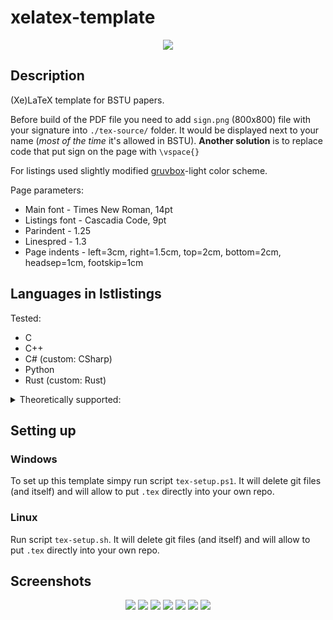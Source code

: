 # xelatex-template
<p align="center">
  <img src="https://raw.githubusercontent.com/Kseen715/imgs/main/favicon.ico" />
</p>

## Description
(Xe)LaTeX template for BSTU papers. 

Before build of the PDF file you need to add `sign.png` (800x800) file with your signature into `./tex-source/` folder. It would be displayed next to your name (*most of the time* it's allowed in BSTU).
**Another solution** is to replace code that put sign on the page with `\vspace{}`

For listings used slightly modified [gruvbox](https://github.com/morhetz/gruvbox)-light color scheme.

Page parameters:
  - Main font - Times New Roman, 14pt
  - Listings font - Cascadia Code, 9pt
  - Parindent - 1.25
  - Linespred - 1.3
  - Page indents - left=3cm, right=1.5cm, top=2cm, bottom=2cm, headsep=1cm, footskip=1cm

## Languages in lstlistings
Tested:
  - C
  - C++
  - C# (custom: CSharp)
  - Python
  - Rust (custom: Rust)

<details>
<summary>Theoretically supported:</summary>
  - ABAP
  - ACSL
  - Ada
  - Algol
  - Ant
  - Assembler
  - Awk
  - bash
  - Basic
  - Caml
  - CIL
  - Clean
  - Cobol
  - Comal 80
  - csh
  - Delphi
  - Eiffel
  - Elan
  - erlang
  - Euphoria
  - Fortran
  - GCL
  - Cnuplot
  - Haskell
  - HTML
  - IDL
  - inform
  - Java
  - JVMIS
  - ksh
  - Lingo
  - Lisp
  - Logo
  - make
  - Mathematica
  - Matlab
  - Mercury
  - MetaPost
  - Miranda
  - Mizar
  - ML
  - Modula-2
  - MuPAD
  - NASTRAN
  - Oberon-2
  - OCL
  - Octave
  - Oz
  - Pascal
  - Perl
  - PHP
  - Pl/I
  - Plasm
  - PostScript
  - POV
  - Prolog
  - Promela
  - PSTricks
  - Python
  - R
  - Reduce
  - Rexx
  - RSL
  - Ruby
  - S
  - SAS
  - Scilab
  - sh
  - SHWLXL
  - Simula
  - SPARQL
  - SQL
  - tcl
  - TeX
  - VBScript
  - Verilog
  - VHDL
  - VRML
  - XML
  - XSLT
</details>

## Setting up
### Windows
To set up this template simpy run script `tex-setup.ps1`. It will delete git files (and itself) and will allow to put `.tex` directly into your own repo.

### Linux
Run script `tex-setup.sh`. It will delete git files (and itself) and will allow to put `.tex` directly into your own repo.

## Screenshots
<p align="center">
  <img src="https://raw.githubusercontent.com/Kseen715/imgs/main/xelatex-template-1.png" />
  <img src="https://raw.githubusercontent.com/Kseen715/imgs/main/xelatex-template-2.png" />
  <img src="https://raw.githubusercontent.com/Kseen715/imgs/main/xelatex-template-3.png" />
  <img src="https://raw.githubusercontent.com/Kseen715/imgs/main/xelatex-template-4.png" />
  <img src="https://raw.githubusercontent.com/Kseen715/imgs/main/xelatex-template-5.png" />
  <img src="https://raw.githubusercontent.com/Kseen715/imgs/main/xelatex-template-6.png" />
  <img src="https://raw.githubusercontent.com/Kseen715/imgs/main/xelatex-template-7.png" />
</p>
